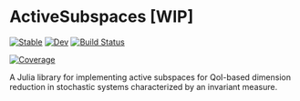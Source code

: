 # ActiveSubspaces [WIP]

[![Stable](https://img.shields.io/badge/docs-stable-blue.svg)](https://joannajzou.github.io/ActiveSubspaces.jl/stable/)
[![Dev](https://img.shields.io/badge/docs-dev-blue.svg)](https://joannajzou.github.io/ActiveSubspaces.jl/dev/)
[![Build Status](https://travis-ci.com/joannajzou/ActiveSubspaces.jl.svg?branch=main)](https://travis-ci.com/joannajzou/ActiveSubspaces.jl)
<!---               
[![Build Status](https://ci.appveyor.com/api/projects/status/github/joannajzou/ActiveSubspaces.jl?svg=true)](https://ci.appveyor.com/project/joannajzou/ActiveSubspaces-jl)
[![Coverage](https://codecov.io/gh/joannajzou/ActiveSubspaces.jl/branch/main/graph/badge.svg)](https://codecov.io/gh/joannajzou/ActiveSubspaces.jl) -->
[![Coverage](https://coveralls.io/repos/github/joannajzou/ActiveSubspaces.jl/badge.svg?branch=main)](https://coveralls.io/github/joannajzou/ActiveSubspaces.jl?branch=main)

A Julia library for implementing active subspaces for QoI-based dimension reduction in stochastic systems characterized by an invariant measure.
